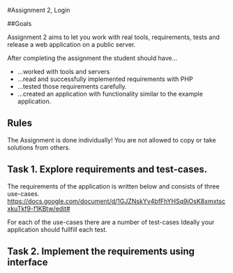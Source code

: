 #Assignment 2, Login

##Goals

Assignment 2 aims to let you work with real tools, requirements, tests and release a web application on a public server.

After completing the assignment the student should have...
 * ...worked with tools and servers
 * ...read and successfully implemented requirements with PHP
 * ...tested those requirements carefully.
 * ...created an application with functionality similar to the example application.
 
## Rules
The Assignment is done individually! You are not allowed to copy or take solutions from others.
 
## Task 1. Explore requirements and test-cases.

The requirements of the application is written below and consists of three use-cases.
https://docs.google.com/document/d/1GJZNskYv4bfFhYHSq9jOsK8xmxtscxkuTkf9-f1KBtw/edit#

For each of the use-cases there are a number of test-cases
Ideally your application should fullfill each test.

## Task 2. Implement the requirements using interface


